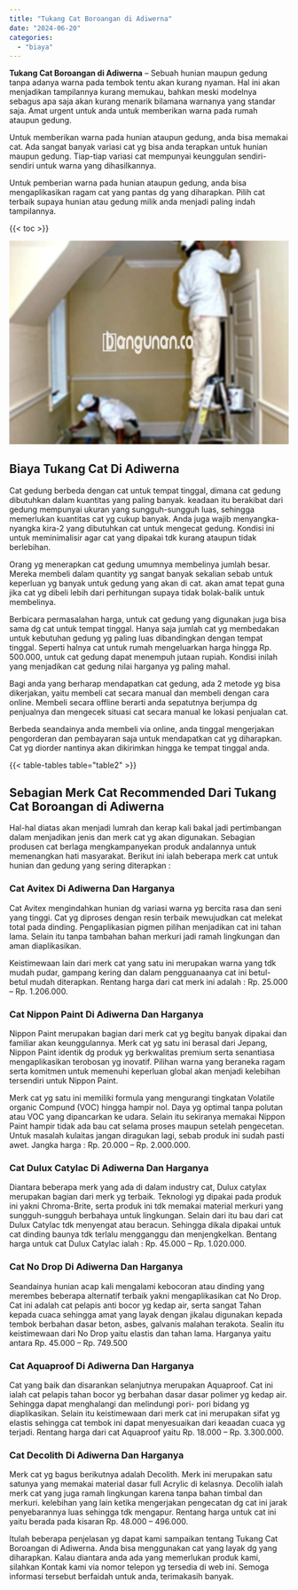 ```yaml
---
title: "Tukang Cat Boroangan di Adiwerna"
date: "2024-06-20"
categories: 
  - "biaya"
---
```


**Tukang Cat Boroangan di Adiwerna** – Sebuah hunian maupun gedung tanpa adanya warna pada tembok tentu akan kurang nyaman. Hal ini akan menjadikan tampilannya kurang memukau, bahkan meski modelnya sebagus apa saja akan kurang menarik bilamana warnanya yang standar saja. Amat urgent untuk anda untuk memberikan warna pada rumah ataupun gedung.

Untuk memberikan warna pada hunian ataupun gedung, anda bisa memakai cat. Ada sangat banyak variasi cat yg bisa anda terapkan untuk hunian maupun gedung. Tiap-tiap variasi cat mempunyai keunggulan sendiri-sendiri untuk warna yang dihasilkannya.

Untuk pemberian warna pada hunian ataupun gedung, anda bisa mengaplikasikan ragam cat yang pantas dg yang diharapkan. Pilih cat terbaik supaya hunian atau gedung milik anda menjadi paling indah tampilannya.

{{< toc >}}

![Tukang Cat Boroangan di Adiwerna](/images/jasa-cat-murah29.png)

## Biaya Tukang Cat Di Adiwerna

Cat gedung berbeda dengan cat untuk tempat tinggal, dimana cat gedung dibutuhkan dalam kuantitas yang paling banyak. keadaan itu berakibat dari gedung mempunyai ukuran yang sungguh-sungguh luas, sehingga memerlukan kuantitas cat yg cukup banyak. Anda juga wajib menyangka-nyangka kira-2 yang dibutuhkan cat untuk mengecat gedung. Kondisi ini untuk meminimalisir agar cat yang dipakai tdk kurang ataupun tidak berlebihan.

Orang yg menerapkan cat gedung umumnya membelinya jumlah besar. Mereka membeli dalam quantity yg sangat banyak sekalian sebab untuk keperluan yg banyak untuk gedung yang akan di cat. akan amat tepat guna jika cat yg dibeli lebih dari perhitungan supaya tidak bolak-balik untuk membelinya.

Berbicara permasalahan harga, untuk cat gedung yang digunakan juga bisa sama dg cat untuk tempat tinggal. Hanya saja jumlah cat yg membedakan untuk kebutuhan gedung yg paling luas dibandingkan dengan tempat tinggal. Seperti halnya cat untuk rumah mengeluarkan harga hingga Rp. 500.000, untuk cat gedung dapat menempuh jutaan rupiah. Kondisi inilah yang menjadikan cat gedung nilai harganya yg paling mahal.

Bagi anda yang berharap mendapatkan cat gedung, ada 2 metode yg bisa dikerjakan, yaitu membeli cat secara manual dan membeli dengan cara online. Membeli secara offline berarti anda sepatutnya berjumpa dg penjualnya dan mengecek situasi cat secara manual ke lokasi penjualan cat.

Berbeda seandainya anda membeli via online, anda tinggal mengerjakan pengorderan dan pembayaran saja untuk mendapatkan cat yg diharapkan. Cat yg diorder nantinya akan dikirimkan hingga ke tempat tinggal anda.

{{< table-tables table="table2" >}}

## Sebagian Merk Cat Recommended Dari Tukang Cat Boroangan di Adiwerna

Hal-hal diatas akan menjadi lumrah dan kerap kali bakal jadi pertimbangan dalam menjadikan jenis dan merk cat yg akan digunakan. Sebagian produsen cat berlaga mengkampanyekan produk andalannya untuk memenangkan hati masyarakat. Berikut ini ialah beberapa merk cat untuk hunian dan gedung yang sering diterapkan :

### Cat Avitex Di Adiwerna Dan Harganya

Cat Avitex mengindahkan hunian dg variasi warna yg bercita rasa dan seni yang tinggi. Cat yg diproses dengan resin terbaik mewujudkan cat melekat total pada dinding. Pengaplikasian pigmen pilihan menjadikan cat ini tahan lama. Selain itu tanpa tambahan bahan merkuri jadi ramah lingkungan dan aman diaplikasikan.

Keistimewaan lain dari merk cat yang satu ini merupakan warna yang tdk mudah pudar, gampang kering dan dalam pengguanaanya cat ini betul-betul mudah diterapkan. Rentang harga dari cat merk ini adalah : Rp. 25.000 – Rp. 1.206.000.

### Cat Nippon Paint Di Adiwerna Dan Harganya

Nippon Paint merupakan bagian dari merk cat yg begitu banyak dipakai dan familiar akan keunggulannya. Merk cat yg satu ini berasal dari Jepang, Nippon Paint identik dg produk yg berkwalitas premium serta senantiasa mengaplikasikan terobosan yg inovatif. Pilihan warna yang beraneka ragam serta komitmen untuk memenuhi keperluan global akan menjadi kelebihan tersendiri untuk Nippon Paint.

Merk cat yg satu ini memiliki formula yang mengurangi tingkatan Volatile organic Compund (VOC) hingga hampir nol. Daya yg optimal tanpa polutan atau VOC yang dipancarkan ke udara. Selain itu sekiranya memakai Nippon Paint hampir tidak ada bau cat selama proses maupun setelah pengecetan. Untuk masalah kulaitas jangan diragukan lagi, sebab produk ini sudah pasti awet. Jangka harga : Rp. 20.000 – Rp. 2.000.000.

### Cat Dulux Catylac Di Adiwerna Dan Harganya

Diantara beberapa merk yang ada di dalam industry cat, Dulux catylax merupakan bagian dari merk yg terbaik. Teknologi yg dipakai pada produk ini yakni Chroma-Brite, serta produk ini tdk memakai material merkuri yang sungguh-sungguh berbahaya untuk lingkungan. Selain dari itu bau dari cat Dulux Catylac tdk menyengat atau beracun. Sehingga dikala dipakai untuk cat dinding baunya tdk terlalu mengganggu dan menjengkelkan. Bentang harga untuk cat Dulux Catylac ialah : Rp. 45.000 – Rp. 1.020.000.

### Cat No Drop Di Adiwerna Dan Harganya

Seandainya hunian acap kali mengalami kebocoran atau dinding yang merembes beberapa alternatif terbaik yakni mengaplikasikan cat No Drop. Cat ini adalah cat pelapis anti bocor yg kedap air, serta sangat Tahan kepada cuaca sehingga amat yang layak dengan jikalau digunakan kepada tembok berbahan dasar beton, asbes, galvanis malahan terakota. Sealin itu keistimewaan dari No Drop yaitu elastis dan tahan lama. Harganya yaitu antara Rp. 45.000 – Rp. 749.500

### Cat Aquaproof Di Adiwerna Dan Harganya

Cat yang baik dan disarankan selanjutnya merupakan Aquaproof. Cat ini ialah cat pelapis tahan bocor yg berbahan dasar dasar polimer yg kedap air. Sehingga dapat menghalangi dan melindungi pori- pori bidang yg diaplikasikan. Selain itu keistimewaan dari merk cat ini merupakan sifat yg elastis sehingga cat tembok ini dapat menyesuaikan dari keaadan cuaca yg terjadi. Rentang harga dari cat Aquaproof yaitu Rp. 18.000 – Rp. 3.300.000.

### Cat Decolith Di Adiwerna Dan Harganya

Merk cat yg bagus berikutnya adalah Decolith. Merk ini merupakan satu satunya yang memakai material dasar full Acrylic di kelasnya. Decolih ialah merk cat yang juga ramah lingkungan karena tanpa bahan timbal dan merkuri. kelebihan yang lain ketika mengerjakan pengecatan dg cat ini jarak penyebarannya luas sehingga tdk mengapur. Rentang harga untuk cat ini yaitu berada pada kisaran Rp. 48.000 – 496.000.

Itulah beberapa penjelasan yg dapat kami sampaikan tentang Tukang Cat Boroangan di Adiwerna. Anda bisa menggunakan cat yang layak dg yang diharapkan. Kalau diantara anda ada yang memerlukan produk kami, silahkan Kontak kami via nomor telepon yg tersedia di web ini. Semoga informasi tersebut berfaidah untuk anda, terimakasih banyak.
